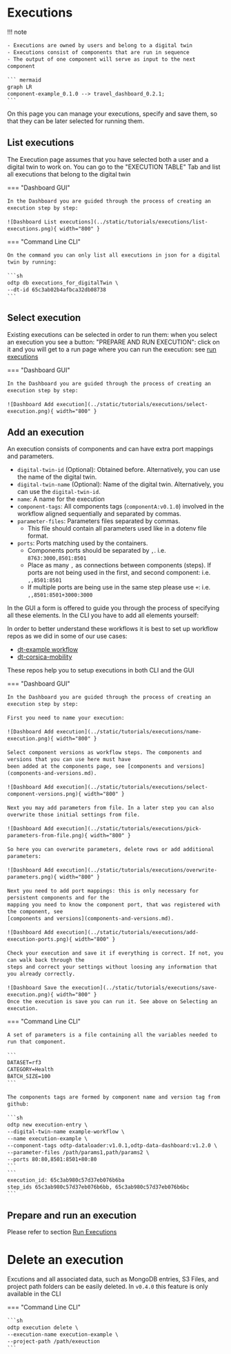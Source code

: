 # Executions

!!! note

    - Executions are owned by users and belong to a digital twin
    - Executions consist of components that are run in sequence
    - The output of one component will serve as input to the next component

    ``` mermaid
    graph LR
    component-example_0.1.0 --> travel_dashboard_0.2.1;
    ``` 

On this page you can manage your executions, specify and save them, so that they can be later 
selected for running them.    

## List executions

The Execution page assumes that you have selected both a user and a digital twin to work on.
You can go to the "EXECUTION TABLE" Tab and list all executions that belong to the digital twin

=== "Dashboard GUI"

    In the Dashboard you are guided through the process of creating an execution step by step: 

    ![Dashboard List executions](../static/tutorials/executions/list-executions.png){ width="800" }

=== "Command Line CLI"

    On the command you can only list all executions in json for a digital twin by running:

    ```sh
    odtp db executions_for_digitalTwin \
    --dt-id 65c3ab02b4afbca32db08738
    ```

## Select execution

Existing executions can be selected in order to run them: when you select an execution you see a
button: "PREPARE AND RUN EXECUTION": click on it and you will get to a run page where you can run the
execution: see [run executions](run-executions.md)

=== "Dashboard GUI"

    In the Dashboard you are guided through the process of creating an execution step by step:

    ![Dashboard Add execution](../static/tutorials/executions/select-execution.png){ width="800" }


## Add an execution

An execution consists of components and can have extra port mappings and parameters.

- `digital-twin-id` (Optional): Obtained before. Alternatively, you can use the name of the digital twin.
- `digital-twin-name` (Optional): Name of the digital twin. Alternatively, you can use the `digital-twin-id`.
- `name`: A name for the execution
- `component-tags`: All components tags (`componentA:v0.1.0`) involved in the workflow aligned sequentially and separated by commas.
- `parameter-files`: Parameters files separated by commas.
    - This file should contain all parameters used like in a dotenv file format.
- `ports`: Ports matching used by the containers.
    - Components ports should be separated by `,`. i.e. `8763:3000,8501:8501`
    - Place as many `,` as connections between components (steps). If ports are not being used in the first, and second component: i.e. `,,8501:8501`
    - If multiple ports are being use in the same step please use `+`: i.e. `,,8501:8501+3000:3000`

In the GUI a form is offered to guide you through the process of specifying all these elements.
In the CLI you have to add all elements yourself:

In order to better understand these workflows it is best to set up workflow repos as we did in some of our use cases:

- [dt-example workflow](https://github.com/odtp-org/dt-example)
- [dt-corsica-mobility](https://github.com/odtp-org/dt-corsica-mobility)

These repos help you to setup executions in both CLI and the GUI

=== "Dashboard GUI"

    In the Dashboard you are guided through the process of creating an execution step by step:

    First you need to name your execution:

    ![Dashboard Add execution](../static/tutorials/executions/name-execution.png){ width="800" }

    Select component versions as workflow steps. The components and versions that you can use here must have
    been added at the components page, see [components and versions](components-and-versions.md).

    ![Dashboard Add execution](../static/tutorials/executions/select-component-versions.png){ width="800" }

    Next you may add parameters from file. In a later step you can also overwrite those initial settings from file.

    ![Dashboard Add execution](../static/tutorials/executions/pick-parameters-from-file.png){ width="800" }

    So here you can overwrite parameters, delete rows or add additional parameters:

    ![Dashboard Add execution](../static/tutorials/executions/overwrite-parameters.png){ width="800" }

    Next you need to add port mappings: this is only necessary for persistent components and for the
    mapping you need to know the component port, that was registered with the component, see
    [components and versions](components-and-versions.md).

    ![Dashboard Add execution](../static/tutorials/executions/add-execution-ports.png){ width="800" }

    Check your execution and save it if everything is correct. If not, you can walk back through the
    steps and correct your settings without loosing any information that you already correctly.

    ![Dashboard Save the execution](../static/tutorials/executions/save-execution.png){ width="800" }
    Once the execution is save you can run it. See above on Selecting an execution.

=== "Command Line CLI"

    A set of parameters is a file containing all the variables needed to run that component.

    ```
    DATASET=rf3
    CATEGORY=Health
    BATCH_SIZE=100
    ```

    The components tags are formed by component name and version tag from github:

    ```sh
    odtp new execution-entry \
    --digital-twin-name example-workflow \
    --name execution-example \
    --component-tags odtp-dataloader:v1.0.1,odtp-data-dashboard:v1.2.0 \
    --parameter-files /path/params1,path/params2 \
    --ports 80:80,8501:8501+80:80
    ```
    ```
    execution_id: 65c3ab980c57d37eb076b6ba
    step_ids 65c3ab980c57d37eb076b6bb, 65c3ab980c57d37eb076b6bc
    ```

## Prepare and run an execution

Please refer to section [Run Executions](https://odtp-org.github.io/odtp-manuals/tutorials/run-executions/)

# Delete an execution

Excutions and all associated data, such as MongoDB entries, S3 Files, and project path folders can be easily deleted. In `v0.4.0` this feature is only available in the CLI

=== "Command Line CLI"

    ```sh
    odtp execution delete \
    --execution-name execution-example \
    --project-path /path/exeuction
    ```
